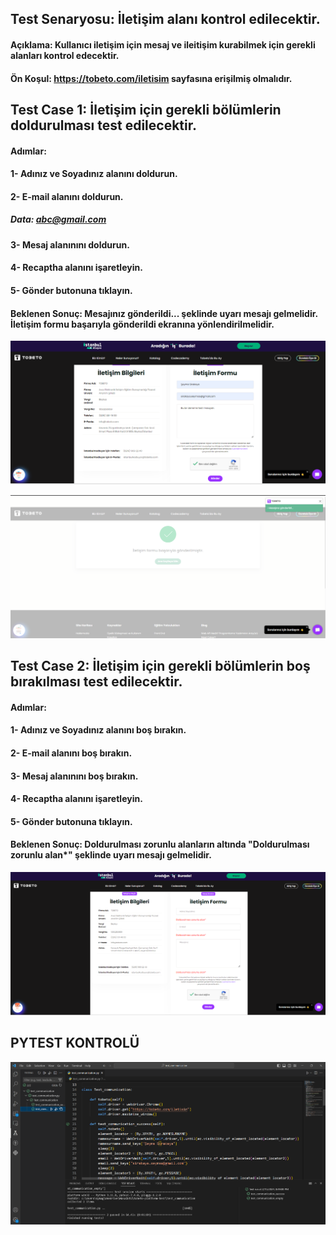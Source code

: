 ## Test Senaryosu: İletişim alanı kontrol edilecektir.
#### Açıklama: Kullanıcı iletişim için mesaj ve ileitişim kurabilmek için gerekli alanları kontrol edecektir.
#### Ön Koşul: https://tobeto.com/iletisim sayfasına erişilmiş olmalıdır.

## Test Case 1: İletişim için gerekli bölümlerin doldurulması test edilecektir.
#### Adımlar:
#### 1- Adınız ve Soyadınız alanını doldurun.
#### 2- E-mail alanını doldurun.
##### Data: abc@gmail.com
#### 3- Mesaj alanınını doldurun.
#### 4- Recaptha alanını işaretleyin.
#### 5- Gönder butonuna tıklayın.
#### Beklenen Sonuç: Mesajınız gönderildi... şeklinde uyarı mesajı gelmelidir. İletişim formu başarıyla gönderildi ekranına yönlendirilmelidir.

![alt text](images/bilgiler.png)

![alt text](images/mesajgonderildi.png)
   
## Test Case 2: İletişim için gerekli bölümlerin boş bırakılması test edilecektir.
#### Adımlar:
#### 1- Adınız ve Soyadınız alanını boş bırakın.
#### 2- E-mail alanını boş bırakın.
#### 3- Mesaj alanınını boş bırakın.
#### 4- Recaptha alanını işaretleyin.
#### 5- Gönder butonuna tıklayın.
#### Beklenen Sonuç: Doldurulması zorunlu alanların altında "Doldurulması zorunlu alan*" şeklinde uyarı mesajı gelmelidir. 

 ![alt text](images/doldurulmasizorunlu.png)

## PYTEST KONTROLÜ 

![alt text](images/pytest.png)


 
